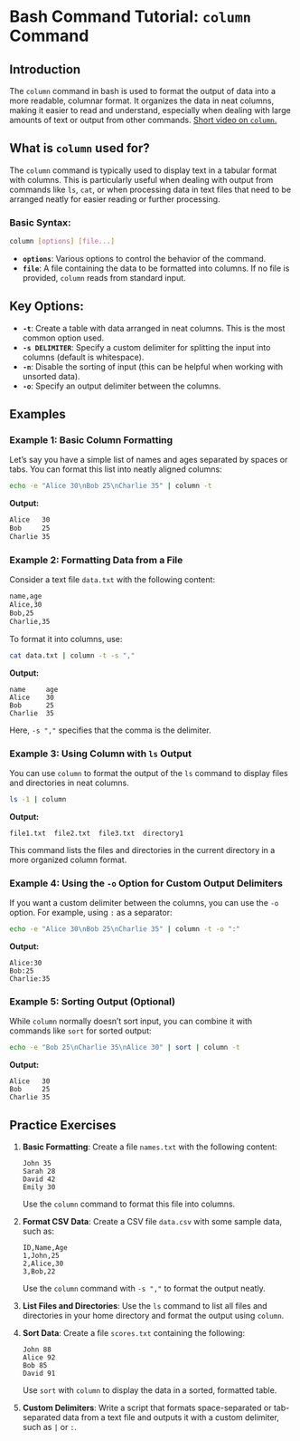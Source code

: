 # Bash Command Tutorial: `column` Command

## Introduction
The `column` command in bash is used to format the output of data into a more readable, columnar format. It organizes the data in neat columns, making it easier to read and understand, especially when dealing with large amounts of text or output from other commands. [Short video on `column`.](https://www.youtube.com/watch?v=uL7KvRskeog)

## What is `column` used for?
The `column` command is typically used to display text in a tabular format with columns. This is particularly useful when dealing with output from commands like `ls`, `cat`, or when processing data in text files that need to be arranged neatly for easier reading or further processing.

### Basic Syntax:
```bash
column [options] [file...]
```

- **`options`**: Various options to control the behavior of the command.
- **`file`**: A file containing the data to be formatted into columns. If no file is provided, `column` reads from standard input.

## Key Options:
- **`-t`**: Create a table with data arranged in neat columns. This is the most common option used.
- **`-s DELIMITER`**: Specify a custom delimiter for splitting the input into columns (default is whitespace).
- **`-n`**: Disable the sorting of input (this can be helpful when working with unsorted data).
- **`-o`**: Specify an output delimiter between the columns.

## Examples

### Example 1: Basic Column Formatting
Let’s say you have a simple list of names and ages separated by spaces or tabs. You can format this list into neatly aligned columns:

```bash
echo -e "Alice 30\nBob 25\nCharlie 35" | column -t
```

**Output:**
```bash
Alice   30
Bob     25
Charlie 35
```

### Example 2: Formatting Data from a File
Consider a text file `data.txt` with the following content:
```bash
name,age
Alice,30
Bob,25
Charlie,35
```

To format it into columns, use:

```bash
cat data.txt | column -t -s ","
```

**Output:**
```
name     age
Alice    30
Bob      25
Charlie  35
```

Here, `-s ","` specifies that the comma is the delimiter.

### Example 3: Using Column with `ls` Output
You can use `column` to format the output of the `ls` command to display files and directories in neat columns.

```bash
ls -1 | column
```

**Output:**
```
file1.txt  file2.txt  file3.txt  directory1
```

This command lists the files and directories in the current directory in a more organized column format.

### Example 4: Using the `-o` Option for Custom Output Delimiters
If you want a custom delimiter between the columns, you can use the `-o` option. For example, using `:` as a separator:

```bash
echo -e "Alice 30\nBob 25\nCharlie 35" | column -t -o ":"
```

**Output:**
```
Alice:30
Bob:25
Charlie:35
```

### Example 5: Sorting Output (Optional)
While `column` normally doesn’t sort input, you can combine it with commands like `sort` for sorted output:

```bash
echo -e "Bob 25\nCharlie 35\nAlice 30" | sort | column -t
```

**Output:**
```
Alice   30
Bob     25
Charlie 35
```

## Practice Exercises

1. **Basic Formatting**: Create a file `names.txt` with the following content:
    ```
    John 35
    Sarah 28
    David 42
    Emily 30
    ```
   Use the `column` command to format this file into columns.

2. **Format CSV Data**: Create a CSV file `data.csv` with some sample data, such as:
    ```
    ID,Name,Age
    1,John,25
    2,Alice,30
    3,Bob,22
    ```
   Use the `column` command with `-s ","` to format the output neatly.

3. **List Files and Directories**: Use the `ls` command to list all files and directories in your home directory and format the output using `column`.

4. **Sort Data**: Create a file `scores.txt` containing the following:
    ```
    John 88
    Alice 92
    Bob 85
    David 91
    ```
   Use `sort` with `column` to display the data in a sorted, formatted table.

5. **Custom Delimiters**: Write a script that formats space-separated or tab-separated data from a text file and outputs it with a custom delimiter, such as `|` or `:`.
